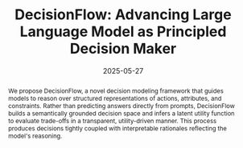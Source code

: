 ---
title: "DecisionFlow: Advancing Large Language Model as Principled Decision Maker"
date: 2025-05-27
selected: true
pub: "EMNLP 2025 Findings"
# pub_date: "2025"
# pub_last: ' <span class="badge badge-pill badge-primary">Oral (1.8%)</span>'
cover: /assets/images/covers/decisionflow_image.png
abstract: >-
  We propose DecisionFlow, a novel decision modeling framework that guides models to reason over structured representations of actions, attributes, and constraints. Rather than predicting answers directly from prompts, DecisionFlow builds a semantically grounded decision space and infers a latent utility function to evaluate trade-offs in a transparent, utility-driven manner. This process produces decisions tightly coupled with interpretable rationales reflecting the model's reasoning.
authors:
- Xiusi Chen*
- Shanyong Wang*
- Cheng Qian*
- Hongru Wang*
- Peixuan Han
- Heng Ji
links:
  Paper: https://arxiv.org/abs/2505.21397
  Code: https://github.com/xiusic/DecisionFlow
  Homepage: https://decisionflow-uiuc.github.io/
--- 